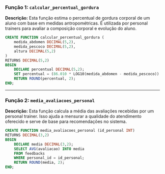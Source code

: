 ### Função 1: `calcular_percentual_gordura`

**Descrição:** Esta função estima o percentual de gordura corporal de um aluno com base em medidas antropométricas. É utilizada por personal trainers para avaliar a composição corporal e evolução do aluno.

```sql
CREATE FUNCTION calcular_percentual_gordura (
    medida_abdomen DECIMAL(5,2),
    medida_pescoco DECIMAL(5,2),
    altura DECIMAL(5,2)
)
RETURNS DECIMAL(5,2)
BEGIN
    DECLARE percentual DECIMAL(5,2);
    SET percentual = (86.010 * LOG10(medida_abdomen - medida_pescoco)) - (70.041 * LOG10(altura)) + 36.76;
    RETURN ROUND(percentual, 2);
END;
```

---

### Função 2: `media_avaliacoes_personal`

**Descrição:** Esta função calcula a média das avaliações recebidas por um personal trainer. Isso ajuda a mensurar a qualidade do atendimento oferecido e serve de base para recomendações no sistema.

```sql
CREATE FUNCTION media_avaliacoes_personal (id_personal INT)
RETURNS DECIMAL(3,2)
BEGIN
    DECLARE media DECIMAL(3,2);
    SELECT AVG(avaliacao) INTO media
    FROM feedbacks
    WHERE personal_id = id_personal;
    RETURN ROUND(media, 2);
END;
```
